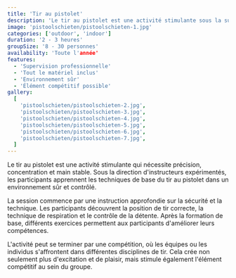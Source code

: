 ```yaml
---
title: 'Tir au pistolet'
description: 'Le tir au pistolet est une activité stimulante sous la supervision professionnelle.'
image: 'pistoolschieten/pistoolschieten-1.jpg'
categories: ['outdoor', 'indoor']
duration: '2 - 3 heures'
groupSize: '8 - 30 personnes'
availability: 'Toute l'année'
features:
  - 'Supervision professionnelle'
  - 'Tout le matériel inclus'
  - 'Environnement sûr'
  - 'Élément compétitif possible'
gallery:
  [
    'pistoolschieten/pistoolschieten-2.jpg',
    'pistoolschieten/pistoolschieten-3.jpg',
    'pistoolschieten/pistoolschieten-4.jpg',
    'pistoolschieten/pistoolschieten-5.jpg',
    'pistoolschieten/pistoolschieten-6.jpg',
    'pistoolschieten/pistoolschieten-7.jpg',
  ]
---
```


Le tir au pistolet est une activité stimulante qui nécessite précision, concentration et main stable. Sous la direction d'instructeurs expérimentés, les participants apprennent les techniques de base du tir au pistolet dans un environnement sûr et contrôlé.

La session commence par une instruction approfondie sur la sécurité et la technique. Les participants découvrent la position de tir correcte, la technique de respiration et le contrôle de la détente. Après la formation de base, différents exercices permettent aux participants d'améliorer leurs compétences.

L'activité peut se terminer par une compétition, où les équipes ou les individus s'affrontent dans différentes disciplines de tir. Cela crée non seulement plus d'excitation et de plaisir, mais stimule également l'élément compétitif au sein du groupe.

